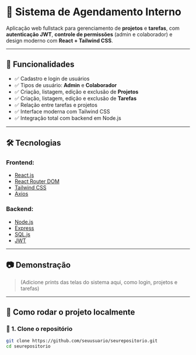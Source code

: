 # 📌 Sistema de Agendamento Interno

Aplicação web fullstack para gerenciamento de **projetos** e **tarefas**, com **autenticação JWT**, **controle de permissões** (admin e colaborador) e design moderno com **React + Tailwind CSS**.

---

## 🚀 Funcionalidades

- ✅ Cadastro e login de usuários
- ✅ Tipos de usuário: **Admin** e **Colaborador**
- ✅ Criação, listagem, edição e exclusão de **Projetos**
- ✅ Criação, listagem, edição e exclusão de **Tarefas**
- ✅ Relação entre tarefas e projetos
- ✅ Interface moderna com Tailwind CSS
- ✅ Integração total com backend em Node.js

---

## 🛠️ Tecnologias

### Frontend:
- [React.js](https://reactjs.org)
- [React Router DOM](https://reactrouter.com/)
- [Tailwind CSS](https://tailwindcss.com)
- [Axios](https://axios-http.com/)

### Backend:
- [Node.js](https://nodejs.org/)
- [Express](https://expressjs.com/)
- [SQL.js](https://github.com/sql-js/sql.js)
- [JWT](https://jwt.io/)

---

## 📷 Demonstração

> (Adicione prints das telas do sistema aqui, como login, projetos e tarefas)

---

## 🧪 Como rodar o projeto localmente

### 🔻 1. Clone o repositório

```bash
git clone https://github.com/seuusuario/seurepositorio.git
cd seurepositorio
